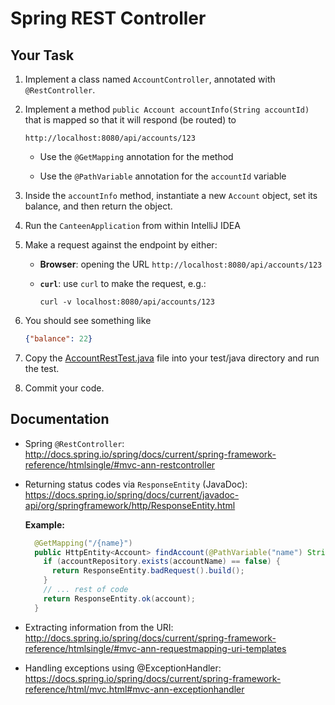 # Spring REST Controller

## Your Task

1. Implement a class named `AccountController`, annotated with `@RestController`.
 
2. Implement a method `public Account accountInfo(String accountId)` that is mapped so that it will respond (be routed) to

    ```
    http://localhost:8080/api/accounts/123
    ``` 

    * Use the `@GetMapping` annotation for the method
    
    * Use the `@PathVariable` annotation for the `accountId` variable

1. Inside the `accountInfo` method, instantiate a new `Account` object, set its balance, and then return the object.

1. Run the `CanteenApplication` from within IntelliJ IDEA

1. Make a request against the endpoint by either:
 
    * **Browser**: opening the URL `http://localhost:8080/api/accounts/123`

    * **`curl`**: use `curl` to make the request, e.g.:
      ```
      curl -v localhost:8080/api/accounts/123
      ```

1. You should see something like

    ```json
    {"balance": 22}
    ```

1. Copy the [AccountRestTest.java](https://github.com/ted-ncg/labs/blob/master/AccountRestTest.java) file into your test/java directory and run the test.

1. Commit your code.

## Documentation

* Spring `@RestController`: http://docs.spring.io/spring/docs/current/spring-framework-reference/htmlsingle/#mvc-ann-restcontroller

* Returning status codes via `ResponseEntity` (JavaDoc): https://docs.spring.io/spring/docs/current/javadoc-api/org/springframework/http/ResponseEntity.html

  **Example:**

  ```java
    @GetMapping("/{name}")
    public HttpEntity<Account> findAccount(@PathVariable("name") String accountName) {
      if (accountRepository.exists(accountName) == false) {
        return ResponseEntity.badRequest().build();
      }
      // ... rest of code
      return ResponseEntity.ok(account);
    }

  ```

* Extracting information from the URI: http://docs.spring.io/spring/docs/current/spring-framework-reference/htmlsingle/#mvc-ann-requestmapping-uri-templates

* Handling exceptions using @ExceptionHandler: https://docs.spring.io/spring/docs/current/spring-framework-reference/html/mvc.html#mvc-ann-exceptionhandler